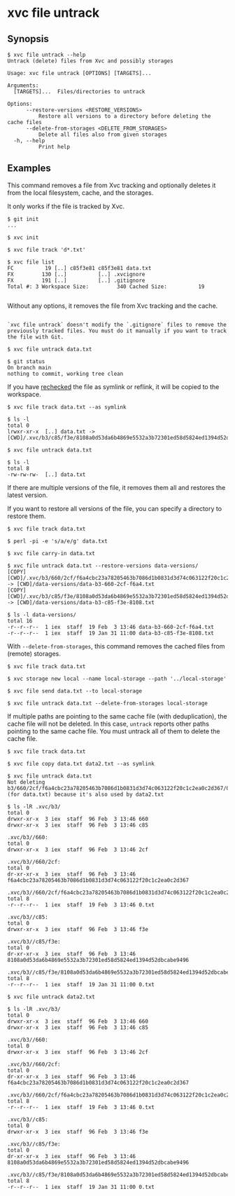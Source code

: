 # xvc file untrack

## Synopsis

```console
$ xvc file untrack --help
Untrack (delete) files from Xvc and possibly storages

Usage: xvc file untrack [OPTIONS] [TARGETS]...

Arguments:
  [TARGETS]...  Files/directories to untrack

Options:
      --restore-versions <RESTORE_VERSIONS>
          Restore all versions to a directory before deleting the cache files
      --delete-from-storages <DELETE_FROM_STORAGES>
          Delete all files also from given storages
  -h, --help
          Print help

```


## Examples

This command removes a file from Xvc tracking and optionally deletes it from the local filesystem, cache, and the storages.

It only works if the file is tracked by Xvc.

```console
$ git init
...

$ xvc init

$ xvc file track 'd*.txt'

$ xvc file list
FC          19 [..] c85f3e81 c85f3e81 data.txt
FX         130 [..]          [..] .xvcignore
FX         191 [..]          [..] .gitignore
Total #: 3 Workspace Size:         340 Cached Size:          19


```

Without any options, it removes the file from Xvc tracking and the cache.

```admonition warning

`xvc file untrack` doesn't modify the `.gitignore` files to remove the previously tracked files. You must do it manually if you want to track the file with Git.

```

```console
$ xvc file untrack data.txt

$ git status
On branch main
nothing to commit, working tree clean

```

If you have [rechecked](/concepts/recheck.md) the file as symlink or reflink, it will be copied to the workspace.

```console
$ xvc file track data.txt --as symlink

$ ls -l
total 0
lrwxr-xr-x  [..] data.txt -> [CWD]/.xvc/b3/c85/f3e/8108a0d53da6b4869e5532a3b72301ed58d5824ed1394d52dbcabe9496/0.txt

$ xvc file untrack data.txt

$ ls -l
total 8
-rw-rw-rw-  [..] data.txt

```

If there are multiple versions of the file, it removes them all and restores the latest version.

If you want to restore all versions of the file, you can specify a directory to restore them.

```console
$ xvc file track data.txt

$ perl -pi -e 's/a/e/g' data.txt

$ xvc file carry-in data.txt

$ xvc file untrack data.txt --restore-versions data-versions/
[COPY] [CWD]/.xvc/b3/660/2cf/f6a4cbc23a78205463b7086d1b0831d3d74c063122f20c1c2ea0c2d367/0.txt -> [CWD]/data-versions/data-b3-660-2cf-f6a4.txt
[COPY] [CWD]/.xvc/b3/c85/f3e/8108a0d53da6b4869e5532a3b72301ed58d5824ed1394d52dbcabe9496/0.txt -> [CWD]/data-versions/data-b3-c85-f3e-8108.txt

$ ls -l data-versions/
total 16
-r--r--r--  1 iex  staff  19 Feb  3 13:46 data-b3-660-2cf-f6a4.txt
-r--r--r--  1 iex  staff  19 Jan 31 11:00 data-b3-c85-f3e-8108.txt

```

With `--delete-from-storages`, this command removes the cached files from (remote) storages.

```console
$ xvc file track data.txt

$ xvc storage new local --name local-storage --path '../local-storage'

$ xvc file send data.txt --to local-storage

$ xvc file untrack data.txt --delete-from-storages local-storage
```

If multiple paths are pointing to the same cache file (with deduplication), the cache file will not be
deleted. In this case, `untrack` reports other paths pointing to the same cache file. You must untrack all of them to
delete the cache file.

```console
$ xvc file track data.txt

$ xvc file copy data.txt data2.txt --as symlink

$ xvc file untrack data.txt
Not deleting b3/660/2cf/f6a4cbc23a78205463b7086d1b0831d3d74c063122f20c1c2ea0c2d367/0.txt (for data.txt) because it's also used by data2.txt

$ ls -lR .xvc/b3/
total 0
drwxr-xr-x  3 iex  staff  96 Feb  3 13:46 660
drwxr-xr-x  3 iex  staff  96 Feb  3 13:46 c85

.xvc/b3//660:
total 0
drwxr-xr-x  3 iex  staff  96 Feb  3 13:46 2cf

.xvc/b3//660/2cf:
total 0
dr-xr-xr-x  3 iex  staff  96 Feb  3 13:46 f6a4cbc23a78205463b7086d1b0831d3d74c063122f20c1c2ea0c2d367

.xvc/b3//660/2cf/f6a4cbc23a78205463b7086d1b0831d3d74c063122f20c1c2ea0c2d367:
total 8
-r--r--r--  1 iex  staff  19 Feb  3 13:46 0.txt

.xvc/b3//c85:
total 0
drwxr-xr-x  3 iex  staff  96 Feb  3 13:46 f3e

.xvc/b3//c85/f3e:
total 0
dr-xr-xr-x  3 iex  staff  96 Feb  3 13:46 8108a0d53da6b4869e5532a3b72301ed58d5824ed1394d52dbcabe9496

.xvc/b3//c85/f3e/8108a0d53da6b4869e5532a3b72301ed58d5824ed1394d52dbcabe9496:
total 8
-r--r--r--  1 iex  staff  19 Jan 31 11:00 0.txt

$ xvc file untrack data2.txt

$ ls -lR .xvc/b3/
total 0
drwxr-xr-x  3 iex  staff  96 Feb  3 13:46 660
drwxr-xr-x  3 iex  staff  96 Feb  3 13:46 c85

.xvc/b3//660:
total 0
drwxr-xr-x  3 iex  staff  96 Feb  3 13:46 2cf

.xvc/b3//660/2cf:
total 0
dr-xr-xr-x  3 iex  staff  96 Feb  3 13:46 f6a4cbc23a78205463b7086d1b0831d3d74c063122f20c1c2ea0c2d367

.xvc/b3//660/2cf/f6a4cbc23a78205463b7086d1b0831d3d74c063122f20c1c2ea0c2d367:
total 8
-r--r--r--  1 iex  staff  19 Feb  3 13:46 0.txt

.xvc/b3//c85:
total 0
drwxr-xr-x  3 iex  staff  96 Feb  3 13:46 f3e

.xvc/b3//c85/f3e:
total 0
dr-xr-xr-x  3 iex  staff  96 Feb  3 13:46 8108a0d53da6b4869e5532a3b72301ed58d5824ed1394d52dbcabe9496

.xvc/b3//c85/f3e/8108a0d53da6b4869e5532a3b72301ed58d5824ed1394d52dbcabe9496:
total 8
-r--r--r--  1 iex  staff  19 Jan 31 11:00 0.txt

```
